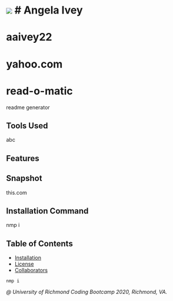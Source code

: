 
# <img src="https://avatars1.githubusercontent.com/u/58960456?v=4" /> # Angela Ivey

# aaivey22
# yahoo.com

# read-o-matic
readme generator

## Tools Used
abc

## Features

## Snapshot
this.com

## Installation Command
nmp i

## Table of Contents
* [Installation](#installation) 
* [License](#license)
* [Collaborators](#collaborators)

```
nmp i
```

*@ University of Richmond Coding Bootcamp 2020, Richmond, VA.*
